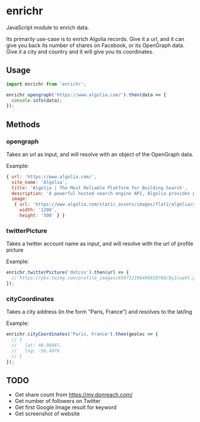 # enrichr

JavaScript module to enrich data.

Its primarily use-case is to enrich Algolia records. Give it a url, and it can
give you back its number of shares on Facebook, or its OpenGraph data. Give it
a city and country and it will give you its coordinates.

## Usage

```javascript
import enrichr from 'enrichr';

enrichr.opengraph('https://www.algolia.com/').then(data => {
  console.info(data);
});
```

## Methods

### opengraph

Takes an url as input, and will resolve with an object of the OpenGraph data.

Example:

```javascript
{ url: 'https://www.algolia.com/',
  site_name: 'Algolia',
  title: 'Algolia | The Most Reliable Platform for Building Search',
  description: 'A powerful hosted search engine API, Algolia provides product teams with the resources & tools they need to create fast, relevant search.',
  image:
   { url: 'https://www.algolia.com/static_assets/images/flat2/algolia/algolia1200x500_15Q2-264406e8.png',
     width: '1200',
     height: '500' } }
```

### twitterPicture

Takes a twitter account name as input, and will resolve with the url of profile
picture

Example:

```javascript
enrichr.twitterPicture('dotcss').then(url => {
  // https://pbs.twimg.com/profile_images/659732196496928768/ByIcwqVt.png
});
```

### cityCoordinates

Takes a city address (in the form "Paris, France") and resolves to the lat/lng


Example:

```javascript
enrichr.cityCoordinates('Paris, France').then(geoloc => {
  // {
  //   lat: 40.98987,
  //   lng: -56.4976
  // }
});
```

## TODO

- Get share count from https://my.donreach.com/
- Get number of followers on Twitter
- Get first Google Image result for keyword
- Get screenshot of website
